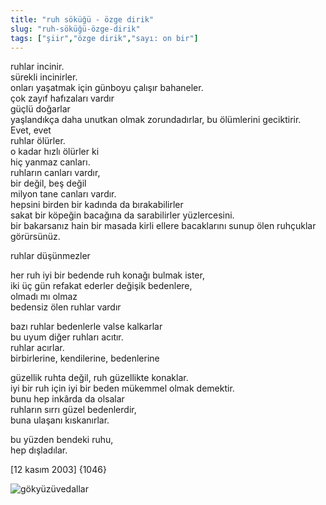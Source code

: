 ```yaml
---
title: "ruh söküğü - özge dirik"
slug: "ruh-söküğü-özge-dirik"
tags: ["şiir","özge dirik","sayı: on bir"]
---
```



ruhlar incinir.  
sürekli incinirler.  
onları yaşatmak için günboyu çalışır bahaneler.  
çok zayıf hafızaları vardır  
güçlü doğarlar  
yaşlandıkça daha unutkan olmak zorundadırlar, bu ölümlerini geciktirir.  
Evet, evet  
ruhlar ölürler.  
o kadar hızlı ölürler ki  
hiç yanmaz canları.  
ruhların canları vardır,  
bir değil, beş değil  
milyon tane canları vardır.  
hepsini birden bir kadında da bırakabilirler  
sakat bir köpeğin bacağına da sarabilirler yüzlercesini.  
bir bakarsanız hain bir masada kirli ellere bacaklarını sunup ölen
ruhçuklar  
görürsünüz.

ruhlar düşünmezler

her ruh iyi bir bedende ruh konağı bulmak ister,  
iki üç gün refakat ederler değişik bedenlere,  
olmadı mı olmaz  
bedensiz ölen ruhlar vardır

bazı ruhlar bedenlerle valse kalkarlar  
bu uyum diğer ruhları acıtır.  
ruhlar acırlar.  
birbirlerine, kendilerine, bedenlerine

güzellik ruhta değil, ruh güzellikte konaklar.  
iyi bir ruh için iyi bir beden mükemmel olmak demektir.  
bunu hep inkârda da olsalar  
ruhların sırrı güzel bedenlerdir,  
buna ulaşanı kıskanırlar.

bu yüzden bendeki ruhu,  
hep dışladılar.

\[12 kasım 2003\] {1046}

![gökyüzüvedallar](/img/ky11_19.jpg)


